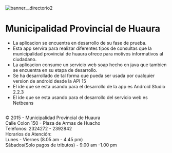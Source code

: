 ![banner__directorio2](https://cloud.githubusercontent.com/assets/21972563/24574131/b0b062a8-1653-11e7-8ee1-333ae346b5b3.jpg)
 # Municipalidad Provincial de Huaura
* La aplicacion se encuentra en desarrollo de su fase de prueba.
 * Esta app servira para realizar diferentes tipos de consultas que la municipalidad provincial de huaura ofrece para motivos informativos al ciudadano.
 * La aplicacion consume un servicio web soap hecho en java que tambien se encuentra en su etapa de desarrollo.
 * Se ha desarrollado de tal forma que pueda ser usada por cualquier version de android desde la API 15
 * El ide que se esta usando para el desarrollo de la app es Android Studio 2.2.3
 * El ide que se esta usando para el desarrollo del servicio web es Netbeans
 
 ##
 © 2015 - Municipalidad Provincial de Huaura  
 Calle Colon 150 - Plaza de Armas de Huacho  
 Teléfonos: 2324272 - 2392842  
 Horarios de Atención:   
 Lunes - Viernes (8.05 am - 4.45 pm)   
Sábados(Solo pagos de tributos) - 9.00 am -1.00 pm  
 
 
